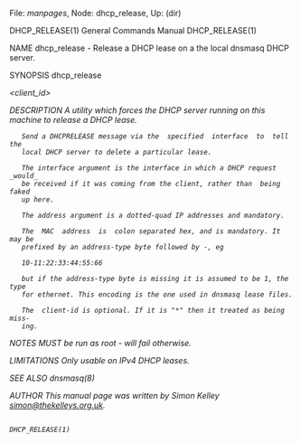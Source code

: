 File: *manpages*,  Node: dhcp_release,  Up: (dir)

DHCP_RELEASE(1)             General Commands Manual            DHCP_RELEASE(1)



NAME
       dhcp_release - Release a DHCP lease on a the local dnsmasq DHCP server.

SYNOPSIS
       dhcp_release <interface> <address> <MAC address> <client_id>

DESCRIPTION
       A  utility  which  forces  the  DHCP  server running on this machine to
       release a DHCP lease.

       Send a DHCPRELEASE message via the  specified  interface  to  tell  the
       local DHCP server to delete a particular lease.

       The interface argument is the interface in which a DHCP request _would_
       be received if it was coming from the client, rather than  being  faked
       up here.

       The address argument is a dotted-quad IP addresses and mandatory.

       The  MAC  address  is  colon separated hex, and is mandatory. It may be
       prefixed by an address-type byte followed by -, eg

       10-11:22:33:44:55:66

       but if the address-type byte is missing it is assumed to be 1, the type
       for ethernet. This encoding is the one used in dnsmasq lease files.

       The  client-id is optional. If it is "*" then it treated as being miss‐
       ing.

NOTES
       MUST be run as root - will fail otherwise.

LIMITATIONS
       Only usable on IPv4 DHCP leases.

SEE ALSO
       dnsmasq(8)

AUTHOR
       This manual page was written by Simon Kelley <simon@thekelleys.org.uk>.





                                                               DHCP_RELEASE(1)
